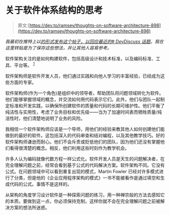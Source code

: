 # 关于软件体系结构的思考

> 原文:[https://dev.to/ramsey/thoughts-on-software-architecture-898](https://dev.to/ramsey/thoughts-on-software-architecture-898)

*我最初在推特上以[的形式发布这个帖子，以回应](https://twitter.com/ramsey/status/1118331261079228417)[最近的# DevDiscuss 话题](https://twitter.com/ThePracticalDev/status/1118318764930551813)。我在这里转贴是为了保存这些想法，并让其他人容易参考。*

软件架构关注的是如何构建软件，包括高级设计和技术标准，以及编码标准、工具、平台等。 <sup>[1](https://en.wikipedia.org/wiki/Software_architect)</sup>

软件架构师是软件开发人员，他们通过实践和向他人学习的丰富经验，已经成为这些方面的专家。

软件架构师(作为一个角色)是组织中的领导者，帮助团队将问题领域转化为软件。他们能够掌握领域的概念，并交流如何用代码表示它们。此外，他们与团队一起制定标准和开发实践，以确保所创建软件的质量和代码的长期可维护性。他们平衡了纯洁性与实用性，考虑了业务目标和优先级——当为了加速时间表而牺牲质量/纯洁性时，他们清楚地说明了业务的风险。

我相信一个软件架构师应该是一个导师，用他们的经验来教其他人如何创建他们能做到的最好的软件。这包括深入的代码审查和结对编程，以及其他教学技巧。好的软件架构师谦逊而耐心。他们不会斥责或贬低他们的团队，因为他们还没有掌握他们看得很清楚的概念。相反，他们利用这些时刻作为教学机会。

许多人认为编码就像代数方程一样公式化。软件开发人员是天生的问题解决者，在完全理解问题之前，经常会看到基于公式的代码解决方案。软件架构不同。它没有公式。在问题领域中可以看到重复出现的模式，Martin Fowler 已经对许多模式进行了分类，但是他的《企业应用程序架构的模式》一书不能被看作是通过填空和生成代码的公式。事情不是这样的。

从架构的角度学习设计软件是一种探索问题的练习，用一种禅宗般的方法去感知它的本质。要做到这一点，你必须保持克制，这样你就不会在完全理解问题之前被解决方案的想法所迷惑。